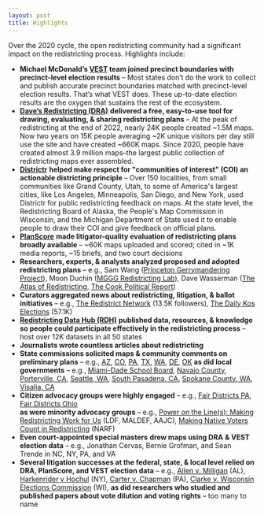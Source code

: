 ```yaml
---
layout: post
title: Highlights
---
```


Over the 2020 cycle, the open redistricting community had a significant impact on the redistricting process.
Highlights include:

* **Michael McDonald’s [VEST](https://election.lab.ufl.edu/precinct-data/) team joined precinct boundaries with precinct-level election results** – Most states don’t do the work to collect and publish accurate precinct boundaries matched with precinct-level election results. That’s what VEST does. These up-to-date election results are the oxygen that sustains the rest of the ecosystem.  
* [**Dave’s Redistricting (DRA)**](https://davesredistricting.org/) **delivered a free, easy-to-use tool for drawing, evaluating, & sharing redistricting plans** – At the peak of redistricting at the end of 2022, nearly 24K people created \~1.5M maps. Now two years on 15K people averaging \~2K unique visitors per day still use the site and have created \~660K maps. Since 2020, people have created almost 3.9 million maps–the largest public collection of redistricting maps ever assembled.  
* [**Districtr**](https://districtr.org/) **helped make respect for "communities of interest" (COI) an actionable districting principle** – Over 150 localities, from small communities like Grand County, Utah, to some of America's largest cities, like Los Angeles, Minneapolis, San Diego, and New York, used Districtr for public redistricting feedback on maps. At the state level, the Redistricting Board of Alaska, the People's Map Commission in Wisconsin, and the Michigan Department of State used it to enable people to draw their COI and give feedback on official plans.  
* [**PlanScore**](https://planscore.org/) **made litigator-quality evaluation of redistricting plans broadly available** – \~60K maps uploaded and scored; cited in \~1K media reports, \~15 briefs, and two court decisions  
* **Researchers, experts, & analysts analyzed proposed and adopted redistricting plans** – e.g., Sam Wang ([Princeton Gerrymandering Project](https://gerrymander.princeton.edu/)), Moon Duchin ([MGGG Redistricting Lab](https://mggg.org/)), Dave Wasserman ([The Atlas of Redistricting](https://projects.fivethirtyeight.com/redistricting-maps/), [The Cook Political Report](https://www.cookpolitical.com/about/staff/david-wasserman/analysis))  
* **Curators aggregated news about redistricting, litigation, & ballot initiatives** – e.g., [The Redistrict Network](https://docs.google.com/document/d/1zcYyquOg6f8iKZTNlPOGKQ-stNf1bA4xlkgI38x9MBE/edit?usp=sharing) (13.5K followers), [The Daily Kos Elections](https://www.dailykos.com/blogs/Elections) (57.1K)  
* [**Redistricting Data Hub (RDH)**](https://redistrictingdatahub.org/) **published data, resources, & knowledge so people could participate effectively in the redistricting process** – host over 12K datasets in all 50 states  
* **Journalists wrote countless articles about redistricting**  
* **State commissions solicited maps & community comments on preliminary plans** – e.g., [AZ](https://www.youtube.com/watch?v=Rks_4fKCk7Y), [CO](https://redistricting.colorado.gov/content/opportunities-for-public-engagement), [PA](https://www.governor.pa.gov/newsroom/gov-wolf-fair-congressional-maps-are-possible-highlights-gerrymander-free-examples/), [TX](https://elpasomatters.org/2021/12/15/citys-districting-commission-works-through-kinks-urge-public-to-submit-map-proposals/), [WA](https://www.redistricting.wa.gov/submit/submit-your-map-official-third-party), [DE](https://legis.delaware.gov/redistricting), [OK](https://accessible.oksenate.gov/sites/default/files/inline-files/Dave%27s%20Redistricting%20App%20Partnership%20Proposal.pdf) **as did local governments** – e.g., [Miami-Dade School Board](http://redistricting.dadeschools.net/files/2021/Instructions_for_Using_DRA_2020_Interactive_Map_Platform.pdf), [Navajo County](https://www.youtube.com/watch?v=JDR_1xOey38&t=8s), [Porterville, CA](https://mapporterville.org/?page_id=8), [Seattle, WA](https://www.citylink.seattle.gov/redistricting/how-to-participate),  [South Pasadena, CA](https://southpasadenan.com/city-of-south-pasadena-mapping-tools-released-with-2020-census-data/), [Spokane County, WA](https://www.spokesman.com/stories/2021/nov/01/when-going-got-tough-spokane-county-redistricting-/), [Visalia, CA](https://www.visalia.city/government/redistricting/default.asp)   
* **Citizen advocacy groups were highly engaged** – e.g., [Fair Districts PA](https://fairdistrictspa.com/), [Fair Districts Ohio](https://www.fairdistrictsohio.org/)  
  **as were minority advocacy groups** – e.g., [Power on the Line(s): Making Redistricting Work for Us](https://www.naacpldf.org/wp-content/uploads/LDF_04142021_RedistrictingGuide-22e.pdf) (LDF, MALDEF, AAJC), [Making Native Voters Count in Redistricting](https://vote.narf.org/wp-content/uploads/2021/09/participating-in-sd-redistricting-narf.pdf) (NARF)  
* **Even court-appointed special masters** **drew maps using DRA** **& VEST election data** – e.g., Jonathan Cervas, Bernie Grofman, and Sean Trende in NC, NY, PA, and VA  
* **Several litigation successes at the federal, state, & local level relied on DRA, PlanScore, and VEST election data** – e.g., [Allen v. Milligan](https://en.wikipedia.org/wiki/Allen_v._Milligan) (AL), [Harkenrider v Hochul](https://www.lwv.org/legal-center/harkenrider-v-hochul) (NY), [Carter v. Chapman](https://casetext.com/case/carter-v-chapman-11) (PA), [Clarke v. Wisconsin Elections Commission](https://en.wikipedia.org/wiki/Clarke_v._Wisconsin_Elections_Commission) (WI), **as did researchers who studied and published papers about vote dilution and voting rights** – too many to name

